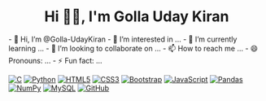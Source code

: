 <div class="markdown-heading" dir="auto"><h1 align="center" class="heading-element" dir="auto"> Hi 👋🏻, I'm Golla Uday Kiran</h1></div>
- 👋 Hi, I’m @Golla-UdayKiran
- 👀 I’m interested in ...
- 🌱 I’m currently learning ...
- 💞️ I’m looking to collaborate on ...
- 📫 How to reach me ...
- 😄 Pronouns: ...
- ⚡ Fun fact: ...

<!---
Golla-UdayKiran/Golla-UdayKiran is a ✨ special ✨ repository because its `README.md` (this file) appears on your GitHub profile.
You can click the Preview link to take a look at your changes.
--->

<p dir="auto"><a target="_blank" rel="noopener noreferrer nofollow" href="https://camo.githubusercontent.com/c3fd6682e8cca0f7c262a00f94ef0f65cadd0c8470669a2d7d6f3614e81b10c2/68747470733a2f2f696d672e736869656c64732e696f2f62616467652f632d2532333030353939432e7376673f7374796c653d666f722d7468652d6261646765266c6f676f3d63266c6f676f436f6c6f723d7768697465"><img src="https://camo.githubusercontent.com/c3fd6682e8cca0f7c262a00f94ef0f65cadd0c8470669a2d7d6f3614e81b10c2/68747470733a2f2f696d672e736869656c64732e696f2f62616467652f632d2532333030353939432e7376673f7374796c653d666f722d7468652d6261646765266c6f676f3d63266c6f676f436f6c6f723d7768697465" alt="C" data-canonical-src="https://img.shields.io/badge/c-%2300599C.svg?style=for-the-badge&amp;logo=c&amp;logoColor=white" style="max-width: 100%;"></a> <a target="_blank" rel="noopener noreferrer nofollow" href="https://camo.githubusercontent.com/0d0779a129f1dcf6c31613b701fe0646fd4e4d2ed2a7cbd61b27fd5514baa938/68747470733a2f2f696d672e736869656c64732e696f2f62616467652f707974686f6e2d3336373041303f7374796c653d666f722d7468652d6261646765266c6f676f3d707974686f6e266c6f676f436f6c6f723d666664643534"><img src="https://camo.githubusercontent.com/0d0779a129f1dcf6c31613b701fe0646fd4e4d2ed2a7cbd61b27fd5514baa938/68747470733a2f2f696d672e736869656c64732e696f2f62616467652f707974686f6e2d3336373041303f7374796c653d666f722d7468652d6261646765266c6f676f3d707974686f6e266c6f676f436f6c6f723d666664643534" alt="Python" data-canonical-src="https://img.shields.io/badge/python-3670A0?style=for-the-badge&amp;logo=python&amp;logoColor=ffdd54" style="max-width: 100%;"></a> <a target="_blank" rel="noopener noreferrer nofollow" href="https://camo.githubusercontent.com/d4d9d935f85b68223a3514c6a889ea3ed6a77afb5f560c05baa1a1b168077830/68747470733a2f2f696d672e736869656c64732e696f2f62616467652f68746d6c352d2532334533344632362e7376673f7374796c653d666f722d7468652d6261646765266c6f676f3d68746d6c35266c6f676f436f6c6f723d7768697465"><img src="https://camo.githubusercontent.com/d4d9d935f85b68223a3514c6a889ea3ed6a77afb5f560c05baa1a1b168077830/68747470733a2f2f696d672e736869656c64732e696f2f62616467652f68746d6c352d2532334533344632362e7376673f7374796c653d666f722d7468652d6261646765266c6f676f3d68746d6c35266c6f676f436f6c6f723d7768697465" alt="HTML5" data-canonical-src="https://img.shields.io/badge/html5-%23E34F26.svg?style=for-the-badge&amp;logo=html5&amp;logoColor=white" style="max-width: 100%;"></a> <a target="_blank" rel="noopener noreferrer nofollow" href="https://camo.githubusercontent.com/930c71eac967cc5cec61c0aa08ba3719f9cb68e28cdffa63b28b0a31be1663b4/68747470733a2f2f696d672e736869656c64732e696f2f62616467652f637373332d2532333135373242362e7376673f7374796c653d666f722d7468652d6261646765266c6f676f3d63737333266c6f676f436f6c6f723d7768697465"><img src="https://camo.githubusercontent.com/930c71eac967cc5cec61c0aa08ba3719f9cb68e28cdffa63b28b0a31be1663b4/68747470733a2f2f696d672e736869656c64732e696f2f62616467652f637373332d2532333135373242362e7376673f7374796c653d666f722d7468652d6261646765266c6f676f3d63737333266c6f676f436f6c6f723d7768697465" alt="CSS3" data-canonical-src="https://img.shields.io/badge/css3-%231572B6.svg?style=for-the-badge&amp;logo=css3&amp;logoColor=white" style="max-width: 100%;"></a> <a target="_blank" rel="noopener noreferrer nofollow" href="https://camo.githubusercontent.com/87d97e4553a60edf0a89b98ae7e96ff2293c51ca69754f7b605c342ab0400a7a/68747470733a2f2f696d672e736869656c64732e696f2f62616467652f626f6f7473747261702d2532333835313146412e7376673f7374796c653d666f722d7468652d6261646765266c6f676f3d626f6f747374726170266c6f676f436f6c6f723d7768697465"><img src="https://camo.githubusercontent.com/87d97e4553a60edf0a89b98ae7e96ff2293c51ca69754f7b605c342ab0400a7a/68747470733a2f2f696d672e736869656c64732e696f2f62616467652f626f6f7473747261702d2532333835313146412e7376673f7374796c653d666f722d7468652d6261646765266c6f676f3d626f6f747374726170266c6f676f436f6c6f723d7768697465" alt="Bootstrap" data-canonical-src="https://img.shields.io/badge/bootstrap-%238511FA.svg?style=for-the-badge&amp;logo=bootstrap&amp;logoColor=white" style="max-width: 100%;"></a> <a target="_blank" rel="noopener noreferrer nofollow" href="https://camo.githubusercontent.com/29d02b3669d6450d67e043cf5909e740dcb94c1e2306d88ac48b15b4ec55dc65/68747470733a2f2f696d672e736869656c64732e696f2f62616467652f6a6176617363726970742d2532333332333333302e7376673f7374796c653d666f722d7468652d6261646765266c6f676f3d6a617661736372697074266c6f676f436f6c6f723d253233463744463145"><img src="https://camo.githubusercontent.com/29d02b3669d6450d67e043cf5909e740dcb94c1e2306d88ac48b15b4ec55dc65/68747470733a2f2f696d672e736869656c64732e696f2f62616467652f6a6176617363726970742d2532333332333333302e7376673f7374796c653d666f722d7468652d6261646765266c6f676f3d6a617661736372697074266c6f676f436f6c6f723d253233463744463145" alt="JavaScript" data-canonical-src="https://img.shields.io/badge/javascript-%23323330.svg?style=for-the-badge&amp;logo=javascript&amp;logoColor=%23F7DF1E" style="max-width: 100%;"></a> <a target="_blank" rel="noopener noreferrer nofollow" href="https://camo.githubusercontent.com/359e8bd60db3176dc0ee702c7e51b8c71d5b2a3a7ea1e6b26c066f77ed343ac9/68747470733a2f2f696d672e736869656c64732e696f2f62616467652f70616e6461732d2532333135303435382e7376673f7374796c653d666f722d7468652d6261646765266c6f676f3d70616e646173266c6f676f436f6c6f723d7768697465"><img src="https://camo.githubusercontent.com/359e8bd60db3176dc0ee702c7e51b8c71d5b2a3a7ea1e6b26c066f77ed343ac9/68747470733a2f2f696d672e736869656c64732e696f2f62616467652f70616e6461732d2532333135303435382e7376673f7374796c653d666f722d7468652d6261646765266c6f676f3d70616e646173266c6f676f436f6c6f723d7768697465" alt="Pandas" data-canonical-src="https://img.shields.io/badge/pandas-%23150458.svg?style=for-the-badge&amp;logo=pandas&amp;logoColor=white" style="max-width: 100%;"></a> <a target="_blank" rel="noopener noreferrer nofollow" href="https://camo.githubusercontent.com/201e0e586a865b19eef2e2d271662d9b4304757ff6710b7e4ccebf7b99fe7873/68747470733a2f2f696d672e736869656c64732e696f2f62616467652f6e756d70792d2532333031333234332e7376673f7374796c653d666f722d7468652d6261646765266c6f676f3d6e756d7079266c6f676f436f6c6f723d7768697465"><img src="https://camo.githubusercontent.com/201e0e586a865b19eef2e2d271662d9b4304757ff6710b7e4ccebf7b99fe7873/68747470733a2f2f696d672e736869656c64732e696f2f62616467652f6e756d70792d2532333031333234332e7376673f7374796c653d666f722d7468652d6261646765266c6f676f3d6e756d7079266c6f676f436f6c6f723d7768697465" alt="NumPy" data-canonical-src="https://img.shields.io/badge/numpy-%23013243.svg?style=for-the-badge&amp;logo=numpy&amp;logoColor=white" style="max-width: 100%;"></a>           <a target="_blank" rel="noopener noreferrer nofollow" href="https://camo.githubusercontent.com/38ce4d8be94d27406f2989b56efec7cdc5e2c2d6509600746fede440245c5afa/68747470733a2f2f696d672e736869656c64732e696f2f62616467652f6d7973716c2d3434373941312e7376673f7374796c653d666f722d7468652d6261646765266c6f676f3d6d7973716c266c6f676f436f6c6f723d7768697465"><img src="https://camo.githubusercontent.com/38ce4d8be94d27406f2989b56efec7cdc5e2c2d6509600746fede440245c5afa/68747470733a2f2f696d672e736869656c64732e696f2f62616467652f6d7973716c2d3434373941312e7376673f7374796c653d666f722d7468652d6261646765266c6f676f3d6d7973716c266c6f676f436f6c6f723d7768697465" alt="MySQL" data-canonical-src="https://img.shields.io/badge/mysql-4479A1.svg?style=for-the-badge&amp;logo=mysql&amp;logoColor=white" style="max-width: 100%;"></a>   <a target="_blank" rel="noopener noreferrer nofollow" href="https://camo.githubusercontent.com/7e282220b8ec0dd29cf99be1c0f5e82d74a42bc84ed834ee6afd86b4bad3bfee/68747470733a2f2f696d672e736869656c64732e696f2f62616467652f6769746875622d2532333132313031312e7376673f7374796c653d666f722d7468652d6261646765266c6f676f3d676974687562266c6f676f436f6c6f723d7768697465"><img src="https://camo.githubusercontent.com/7e282220b8ec0dd29cf99be1c0f5e82d74a42bc84ed834ee6afd86b4bad3bfee/68747470733a2f2f696d672e736869656c64732e696f2f62616467652f6769746875622d2532333132313031312e7376673f7374796c653d666f722d7468652d6261646765266c6f676f3d676974687562266c6f676f436f6c6f723d7768697465" alt="GitHub" data-canonical-src="https://img.shields.io/badge/github-%23121011.svg?style=for-the-badge&amp;logo=github&amp;logoColor=white" style="max-width: 100%;"></a>  </p>
